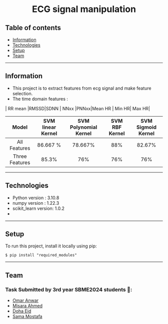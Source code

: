 <center>  <h1> ECG signal manipulation </h1>
</center>

## Table of contents
* [Information](#information)
* [Technologies](#Technologies)
* [Setup](#setup)
* [Team](#team)

<hr>

## Information
- This project is to extract features from ecg signal and make feature selection.
- The time domain features :

| RR mean   |RMSSD|SDNN | NNxx |PNNxx|Mean HR |  Min HR| Max HR|



|  Model         | SVM linear Kernel   | SVM Polynomial Kernel |SVM RBF Kernel |SVM Sigmoid Kernel|
| :-----:        |        :---:        |      :---:            |      :---:    |        :---:     |
|  All Features  |      86.667 %       |  78.667%              |      88%      | 82.67%           |
| Three Features |        85.3%        |   76%                 |     76%       |    76%           |




<hr>



## Technologies
- Python version : 3.10.8
- numpy version : 1.22.3
- scikit_learn version: 1.0.2
- 


<hr>

## Setup
To run this project, install it locally using pip:

```
$ pip install "required_modules"
```
<hr>


## Team
### Task Submitted by 3rd year SBME2024 students 💉:
* [Omar Anwar](https://github.com/omaranwar21) 
* [Misara Ahmed](https://github.com/Misara-Ahmed) 
* [Doha Eid](https://github.com/doha-eid)
* [Sama Mostafa](https://github.com/SamaMostafa1) 


